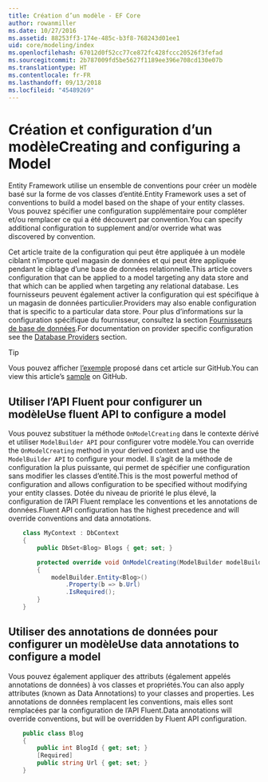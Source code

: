 ```yaml
---
title: Création d’un modèle - EF Core
author: rowanmiller
ms.date: 10/27/2016
ms.assetid: 88253ff3-174e-485c-b3f8-768243d01ee1
uid: core/modeling/index
ms.openlocfilehash: 67012d0f52cc77ce872fc428fccc20526f3fefad
ms.sourcegitcommit: 2b787009fd5be5627f1189ee396e708cd130e07b
ms.translationtype: HT
ms.contentlocale: fr-FR
ms.lasthandoff: 09/13/2018
ms.locfileid: "45489269"
---
```

# <a name="creating-and-configuring-a-model"></a><span data-ttu-id="ea6b8-102">Création et configuration d’un modèle</span><span class="sxs-lookup"><span data-stu-id="ea6b8-102">Creating and configuring a Model</span></span>

<span data-ttu-id="ea6b8-103">Entity Framework utilise un ensemble de conventions pour créer un modèle basé sur la forme de vos classes d’entité.</span><span class="sxs-lookup"><span data-stu-id="ea6b8-103">Entity Framework uses a set of conventions to build a model based on the shape of your entity classes.</span></span> <span data-ttu-id="ea6b8-104">Vous pouvez spécifier une configuration supplémentaire pour compléter et/ou remplacer ce qui a été découvert par convention.</span><span class="sxs-lookup"><span data-stu-id="ea6b8-104">You can specify additional configuration to supplement and/or override what was discovered by convention.</span></span>

<span data-ttu-id="ea6b8-105">Cet article traite de la configuration qui peut être appliquée à un modèle ciblant n’importe quel magasin de données et qui peut être appliquée pendant le ciblage d’une base de données relationnelle.</span><span class="sxs-lookup"><span data-stu-id="ea6b8-105">This article covers configuration that can be applied to a model targeting any data store and that which can be applied when targeting any relational database.</span></span> <span data-ttu-id="ea6b8-106">Les fournisseurs peuvent également activer la configuration qui est spécifique à un magasin de données particulier.</span><span class="sxs-lookup"><span data-stu-id="ea6b8-106">Providers may also enable configuration that is specific to a particular data store.</span></span> <span data-ttu-id="ea6b8-107">Pour plus d’informations sur la configuration spécifique du fournisseur, consultez la section [Fournisseurs de base de données](../providers/index.md).</span><span class="sxs-lookup"><span data-stu-id="ea6b8-107">For documentation on provider specific configuration see the [Database Providers](../providers/index.md) section.</span></span>

> [!TIP]  
> <span data-ttu-id="ea6b8-108">Vous pouvez afficher [l’exemple](https://github.com/aspnet/EntityFramework.Docs/tree/master/samples) proposé dans cet article sur GitHub.</span><span class="sxs-lookup"><span data-stu-id="ea6b8-108">You can view this article’s [sample](https://github.com/aspnet/EntityFramework.Docs/tree/master/samples) on GitHub.</span></span>

## <a name="use-fluent-api-to-configure-a-model"></a><span data-ttu-id="ea6b8-109">Utiliser l’API Fluent pour configurer un modèle</span><span class="sxs-lookup"><span data-stu-id="ea6b8-109">Use fluent API to configure a model</span></span>

<span data-ttu-id="ea6b8-110">Vous pouvez substituer la méthode `OnModelCreating` dans le contexte dérivé et utiliser `ModelBuilder API` pour configurer votre modèle.</span><span class="sxs-lookup"><span data-stu-id="ea6b8-110">You can override the `OnModelCreating` method in your derived context and use the `ModelBuilder API` to configure your model.</span></span> <span data-ttu-id="ea6b8-111">Il s’agit de la méthode de configuration la plus puissante, qui permet de spécifier une configuration sans modifier les classes d’entité.</span><span class="sxs-lookup"><span data-stu-id="ea6b8-111">This is the most powerful method of configuration and allows configuration to be specified without modifying your entity classes.</span></span> <span data-ttu-id="ea6b8-112">Dotée du niveau de priorité le plus élevé, la configuration de l’API Fluent remplace les conventions et les annotations de données.</span><span class="sxs-lookup"><span data-stu-id="ea6b8-112">Fluent API configuration has the highest precedence and will override conventions and data annotations.</span></span>

<!-- [!code-csharp[Main](samples/core/Modeling/FluentAPI/Samples/Required.cs?range=5-15&highlight=5-10)] -->

``` csharp
    class MyContext : DbContext
    {
        public DbSet<Blog> Blogs { get; set; }

        protected override void OnModelCreating(ModelBuilder modelBuilder)
        {
            modelBuilder.Entity<Blog>()
                .Property(b => b.Url)
                .IsRequired();
        }
    }
```

## <a name="use-data-annotations-to-configure-a-model"></a><span data-ttu-id="ea6b8-113">Utiliser des annotations de données pour configurer un modèle</span><span class="sxs-lookup"><span data-stu-id="ea6b8-113">Use data annotations to configure a model</span></span>

<span data-ttu-id="ea6b8-114">Vous pouvez également appliquer des attributs (également appelés annotations de données) à vos classes et propriétés.</span><span class="sxs-lookup"><span data-stu-id="ea6b8-114">You can also apply attributes (known as Data Annotations) to your classes and properties.</span></span> <span data-ttu-id="ea6b8-115">Les annotations de données remplacent les conventions, mais elles sont remplacées par la configuration de l’API Fluent.</span><span class="sxs-lookup"><span data-stu-id="ea6b8-115">Data annotations will override conventions, but will be overridden by Fluent API configuration.</span></span>

<!-- [!code-csharp[Main](samples/core/Modeling/DataAnnotations/Samples/Required.cs?range=11-16&highlight=4)] -->
``` csharp
    public class Blog
    {
        public int BlogId { get; set; }
        [Required]
        public string Url { get; set; }
    }
```
